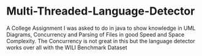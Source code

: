 # Multi-Threaded-Language-Detector
A College Assignment I was asked to do in java to show knowledge in UML Diagrams, Concurrency and Parsing of Files in good Speed and Space Complexity. The Concurrency is not great in this but the language detector works over all with the WILI Benchmark Dataset
